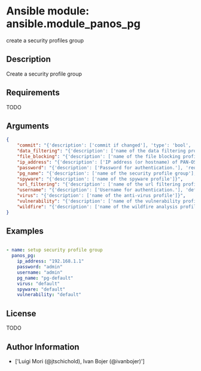 # Ansible module: ansible.module_panos_pg


create a security profiles group

## Description

Create a security profile group

## Requirements

TODO

## Arguments

``` json
{
    "commit": "{'description': ['commit if changed'], 'type': 'bool', 'default': True}",
    "data_filtering": "{'description': ['name of the data filtering profile']}",
    "file_blocking": "{'description': ['name of the file blocking profile']}",
    "ip_address": "{'description': ['IP address (or hostname) of PAN-OS device.'], 'required': True}",
    "password": "{'description': ['Password for authentication.'], 'required': True}",
    "pg_name": "{'description': ['name of the security profile group'], 'required': True}",
    "spyware": "{'description': ['name of the spyware profile']}",
    "url_filtering": "{'description': ['name of the url filtering profile']}",
    "username": "{'description': ['Username for authentication.'], 'default': 'admin'}",
    "virus": "{'description': ['name of the anti-virus profile']}",
    "vulnerability": "{'description': ['name of the vulnerability profile']}",
    "wildfire": "{'description': ['name of the wildfire analysis profile']}",
}
```

## Examples


``` yaml

- name: setup security profile group
  panos_pg:
    ip_address: "192.168.1.1"
    password: "admin"
    username: "admin"
    pg_name: "pg-default"
    virus: "default"
    spyware: "default"
    vulnerability: "default"

```

## License

TODO

## Author Information
  - ['Luigi Mori (@jtschichold), Ivan Bojer (@ivanbojer)']
